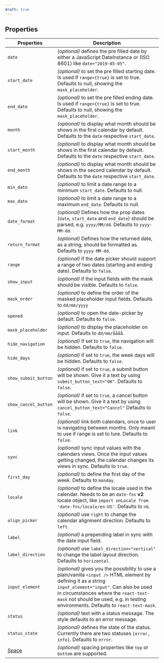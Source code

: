 ```yaml
---
draft: true
---
```


## Properties

| Properties                                      | Description                                                                                                                                                                                                                                                                               |
| ----------------------------------------------- | ----------------------------------------------------------------------------------------------------------------------------------------------------------------------------------------------------------------------------------------------------------------------------------------- |
| `date`                                          | _(optional)_ defines the pre filled date by either a JavaScript DateInstance or (ISO 8601) like `date="2019-05-05"`.                                                                                                                                                                      |
| `start_date`                                    | _(optional)_ to set the pre filled starting date. Is used if `range={true}` is set to true. Defaults to null, showing the `mask_placeholder`.                                                                                                                                             |
| `end_date`                                      | _(optional)_ to set the pre filled ending date. Is used if `range={true}` is set to true. Defaults to null, showing the `mask_placeholder`.                                                                                                                                               |
| `month`                                         | _(optional)_ to display what month should be shows in the first calendar by default. Defaults to the `date` respective `start_date`.                                                                                                                                                      |
| `start_month`                                   | _(optional)_ to display what month should be shows in the first calendar by default. Defaults to the `date` respective `start_date`.                                                                                                                                                      |
| `end_month`                                     | _(optional)_ to display what month should be shows in the second calendar by default. Defaults to the `date` respective `start_date`.                                                                                                                                                     |
| `min_date`                                      | _(optional)_ to limit a date range to a minimum `start_date`. Defaults to null.                                                                                                                                                                                                           |
| `max_date`                                      | _(optional)_ to limit a date range to a maximum `end_date`. Defaults to null.                                                                                                                                                                                                             |
| `date_format`                                   | _(optional)_ Defines how the prop dates (`date`, `start_date` and `end_date`) should be parsed, e.g. `yyyy/MM/dd`. Defaults to `yyyy-MM-dd`.                                                                                                                                              |
| `return_format`                                 | _(optional)_ Defines how the returned date, as a string, should be formatted as. Defaults to `yyyy-MM-dd`.                                                                                                                                                                                |
| `range`                                         | _(optional)_ if the date picker should support a range of two dates (starting and ending date). Defaults to `false`.                                                                                                                                                                      |
| `show_input`                                    | _(optional)_ if the input fields with the mask should be visible. Defaults to `false`.                                                                                                                                                                                                    |
| `mask_order`                                    | _(optional)_ to define the order of the masked placeholder input fields. Defaults to `dd/mm/yyyy`                                                                                                                                                                                         |
| `opened`                                        | _(optional)_ to open the date-picker by default. Defaults to `false`.                                                                                                                                                                                                                     |
| `mask_placeholder`                              | _(optional)_ to display the placeholder on input. Defaults to `dd/mm/åååå`.                                                                                                                                                                                                               |
| `hide_navigation`                               | _(optional)_ if set to `true`, the navigation will be hidden. Defaults to `false`.                                                                                                                                                                                                        |
| `hide_days`                                     | _(optional)_ if set to `true`, the week days will be hidden. Defaults to `false`.                                                                                                                                                                                                         |
| `show_submit_button`                            | _(optional)_ if set to `true`, a submit button will be shown. Give it a text by using `submit_button_text="OK"`. Defaults to `false`.                                                                                                                                                     |
| `show_cancel_button`                            | _(optional)_ if set to `true`, a cancel button will be shown. Give it a text by using `cancel_button_text="Cancel"` Defaults to `false`.                                                                                                                                                  |
| `link`                                          | _(optional)_ link both calendars, once to user is navigating between months. Only meant to use if range is set to ture. Defaults to `false`.                                                                                                                                              |
| `sync`                                          | _(optional)_ sync input values with the calendars views. Once the input values getting changed, the calendar changes its views in sync. Defaults to `true`.                                                                                                                               |
| `first_day`                                     | _(optional)_ to define the first day of the week. Defaults to `monday`.                                                                                                                                                                                                                   |
| `locale`                                        | _(optional)_ to define the locale used in the calendar. Needs to be an `date-fns` **v2** locale object, like `import enLocale from 'date-fns/locale/en-US'`. Defaults to `nb`.                                                                                                            |
| `align_picker`                                  | _(optional)_ use `right` to change the calendar alignment direction. Defaults to `left`.                                                                                                                                                                                                  |
| `label`                                         | _(optional)_ a prepending label in sync with the date input field.                                                                                                                                                                                                                        |
| `label_direction`                               | _(optional)_ use `label_direction="vertical"` to change the label layout direction. Defaults to `horizontal`.                                                                                                                                                                             |
| `input_element`                                 | _(optional)_ gives you the possibility to use a plain/vanilla `<input />` HTML element by defining it as a string `input_element="input"`. Can also be used in circumstances where the `react-text-mask` not should be used, e.g. in testing environments. Defaults to `react-text-mask`. |
| `status`                                        | _(optional)_ text with a status message. The style defaults to an error message.                                                                                                                                                                                                          |
| `status_state`                                  | _(optional)_ defines the state of the status. Currently there are two statuses `[error, info]`. Defaults to `error`.                                                                                                                                                                      |
| [Space](/uilib/components/space#tab-properties) | _(optional)_ spacing properties like `top` or `bottom` are supported.                                                                                                                                                                                                                     |
